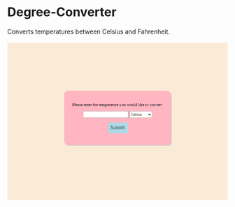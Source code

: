# Degree-Converter

Converts temperatures between Celsius and Fahrenheit.
<br/>
<br/>
<img src="../../assets/Degree-Converter.png" />
